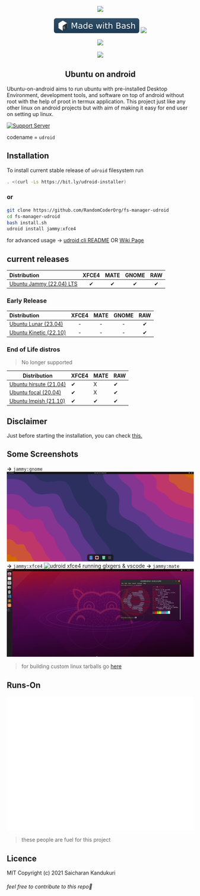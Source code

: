 <div align="center">

</div>
<p align="Center">
<img src="assets/udroid-logo.png" height="300" >
</p>
<p align="Center">
<img src="assets/badge-bash.svg">
<img src="https://badges.frapsoft.com/os/v1/open-source.svg?v=103">
</p>

<p align="Center">
<img src="https://www.codefactor.io/repository/github/randomcoderorg/ubuntu-on-android/badge">
</p>

<p href="https://visitorbadge.io/status?path=https%3A%2F%2Fgithub.com%2FRandomCoderOrg%2Fubuntu-on-android" align=center><img src="https://api.visitorbadge.io/api/visitors?path=https%3A%2F%2Fgithub.com%2FRandomCoderOrg%2Fubuntu-on-android&label=%F0%9F%A5%B3VISITORS&labelColor=%23ffff00&countColor=%23263759" /><p>

<!-- ![Banner Image](assets/banner.jpg "A Image on Ubuntu-on-android running mate desktop on smartphone") -->

<h2 align="Center">Ubuntu on android</h2>
Ubuntu-on-android aims to run ubuntu with pre-installed Desktop Environment, development tools, and software on top of android without root with the help of proot in termux application. This project just like any other linux on android projects but with aim of making it easy for end user on setting up linux.


[![Support Server](https://img.shields.io/discord/892727774828199976?color=blue&label=join%20%23udroid&logo=discord&logoColor=white&style=for-the-badge)](https://discord.gg/h7wZ9BfbU9)


codename = `udroid`

## Installation

To install current stable release of `udroid` filesystem run

```bash
. <(curl -Ls https://bit.ly/udroid-installer)
```

### or

```bash
git clone https://github.com/RandomCoderOrg/fs-manager-udroid
cd fs-manager-udroid
bash install.sh
udroid install jammy:xfce4
```

for advanced usage -> [udroid cli README](https://github.com/RandomCoderOrg/fs-manager-udroid/blob/main/README.md) OR [Wiki Page](https://udroid-rc.gitbook.io/udroid-wiki/udroid-landing/quick-installation-and-usage)


## current releases

| Distribution  | XFCE4 | MATE | GNOME | RAW |
|:-------------- |:------:|:------:|:-:|:-----:|
| [Ubuntu Jammy (22.04) LTS](https://udroid-rc.gitbook.io/udroid-wiki/suites/ubuntu-22.04) | ✔ | ✔ | ✔ | ✔ |

### Early Release

| Distribution  | XFCE4 | MATE | GNOME | RAW |
|:-------------- |:------:|:------:|:-:|:-----:|
| [Ubuntu Lunar (23.04)](https://udroid-rc.gitbook.io/udroid-wiki/suites/ubuntu-23.04) | - | - | - | ✔ |
| [Ubuntu Kinetic (22.10)](https://udroid-rc.gitbook.io/udroid-wiki/suites/ubuntu-22.10) | - | - | - | ✔ |

### End of Life distros

> No longer supported

| Distribution  | XFCE4 | MATE | RAW |
|-------------- |------|------|-----|
| [Ubuntu hirsute (21.04)](https://udroid-rc.gitbook.io/udroid-wiki/suites/ubuntu-21.04) |   ✔  |   X   |   ✔  |
| [Ubuntu focal (20.04)](https://udroid-rc.gitbook.io/udroid-wiki/suites/ubuntu-20.04) |    ✔ |    X   |   ✔ |
| [Ubuntu Impish (21.10)](https://udroid-rc.gitbook.io/udroid-wiki/suites/ubuntu-21.10) |   ✔  |   ✔  |    ✔ |


## Disclaimer

Just before starting the installation, you can check [this.](md/desclaimer.md)


## Some Screenshots

**->** `jammy:gnome`
![udroid gnome](assets/jammy_gnome.png)
**->** `jammy:xfce4`
![udroid xfce4 running glxgers & vscode](https://cdn.discordapp.com/attachments/892736843349626921/1062796366222458944/image0.jpg)
**->** `jammy:mate`
![udroid mate screenshot](assets/IMG_20211014_084106.jpg)

<!-- More can be found [here.](md/showcase.md) -->

> for building custom linux tarballs go [here](https://github.com/RandomCoderOrg/fs-cook)

## Runs-On

![People](https://raw.githubusercontent.com/RandomCoderOrg/misc-worflows/main/metrics.plugin.people.repository.svg)

> these people are fuel for this project

## Licence

MIT
Copyright (c) 2021 Saicharan Kandukuri

###### feel free to contribute to this repo🤍
